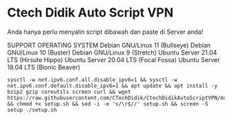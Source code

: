 # Ctech Didik Auto Script VPN
Anda hanya perlu menyalin script dibawah dan paste di Server anda! 

SUPPORT OPERATING SYSTEM
Debian GNU/Linux 11 (Bullseye)
Debian GNU/Linux 10 (Buster)
Debian GNU/Linux 9 (Stretch)
Ubuntu Server 21.04 LTS (Hirsute Hippo)
Ubuntu Server 20.04 LTS (Focal Fossa)
Ubuntu Server 18.04 LTS (Bionic Beaver)


```
sysctl -w net.ipv6.conf.all.disable_ipv6=1 && sysctl -w net.ipv6.conf.default.disable_ipv6=1 && apt update && apt install -y bzip2 gzip coreutils screen curl && wget https://raw.githubusercontent.com/CTechDidik/CtechDidikAutoScriptVPN/main/setup.sh && chmod +x setup.sh && sed -i -e 's/\r$//' setup.sh && screen -S setup ./setup.sh
```

